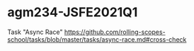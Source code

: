 # agm234-JSFE2021Q1
Task "Async Race" https://github.com/rolling-scopes-school/tasks/blob/master/tasks/async-race.md#cross-check

